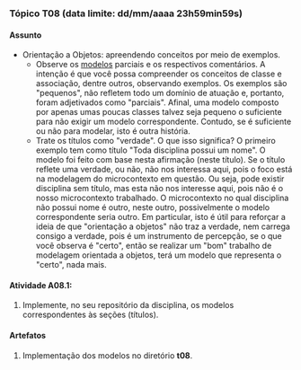 ### Tópico T08 (data limite: **dd/mm/aaaa 23h59min59s**)

#### Assunto

- Orientação a Objetos: apreendendo conceitos por meio de exemplos.
  - Observe os [modelos](../modelos/modelos-01.md) parciais e os respectivos comentários. A intenção é que você possa compreender os
  conceitos de classe e associação, dentre outros, observando exemplos. 
  Os exemplos são "pequenos", não refletem todo um domínio de atuação e,
  portanto, foram adjetivados como "parciais". Afinal, 
  uma modelo composto por apenas umas poucas classes talvez seja 
  pequeno o suficiente para não exigir um modelo correspondente. 
  Contudo, se é suficiente ou não para modelar, isto é outra história.
  - Trate os títulos como "verdade". O que isso significa? O primeiro exemplo tem como título "Toda disciplina possui um nome". O modelo foi
  feito com base nesta afirmação (neste título). Se o título reflete uma
  verdade, ou não, não nos interessa aqui, pois o foco está na modelagem
  do microcontexto em questão. Ou seja, pode existir disciplina sem título,
  mas esta não nos interesse aqui, pois não é o nosso microcontexto 
  trabalhado. O microcontexto no qual disciplina não possui nome é 
  outro, neste outro, possivelmente o modelo correspondente seria outro. 
  Em particular, isto é útil para reforçar a ideia de que "orientação a objetos" não traz a verdade, nem carrega consigo a verdade, pois é 
  um instrumento de percepção, se o que você observa é "certo", então
  se realizar um "bom" trabalho de modelagem orientada a objetos, terá
  um modelo que representa o "certo", nada mais. 

#### Atividade A08.1:

1. Implemente, no seu repositório da disciplina, os modelos correspondentes às seções (títulos). 

#### Artefatos

1. Implementação dos modelos no diretório **t08**.
